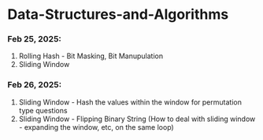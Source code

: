 # Data-Structures-and-Algorithms

### Feb 25, 2025:
1. Rolling Hash - Bit Masking, Bit Manupulation
2. Sliding Window

### Feb 26, 2025:
1. Sliding Window - Hash the values within the window for permutation type questions
2. Sliding Window - Flipping Binary String (How to deal with sliding window - expanding the window, etc, on the same loop)
